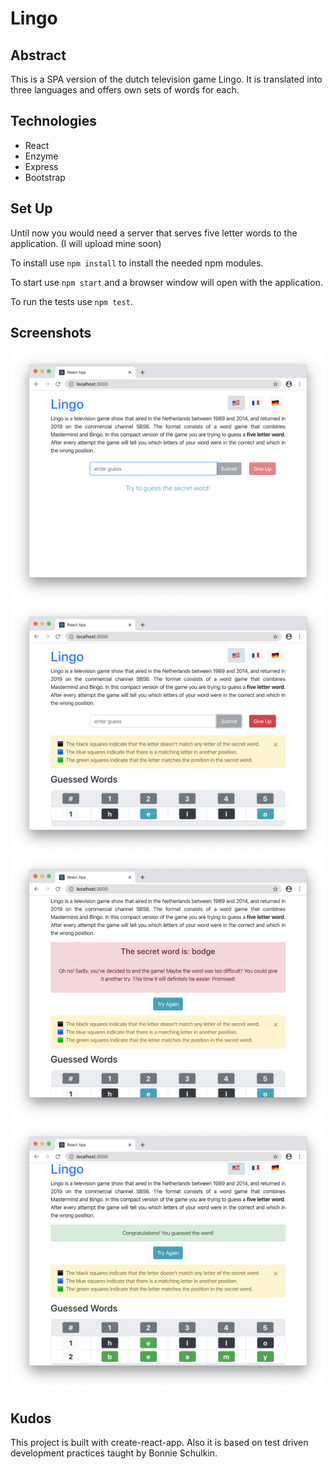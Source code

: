 # Lingo
## Abstract
This is a SPA version of the dutch television game Lingo. It is translated into three languages and offers own sets of words for each.

## Technologies
 - React
 - Enzyme
 - Express
 - Bootstrap

## Set Up
Until now you would need a server that serves five letter words to the application. (I will upload mine soon)

To install use `npm install` to install the needed npm modules.

To start use `npm start` and a browser window will open with the application.

To run the tests use `npm test`.

## Screenshots
![First Screenshot](./images/lingo-1.png)
![Second Screenshot](./images/lingo-2.png)
![Third Screenshot](./images/lingo-3.png)
![Fourth Screenshot](./images/lingo-4.png)

## Kudos
This project is built with create-react-app. Also it is based on test driven development practices taught by Bonnie Schulkin.